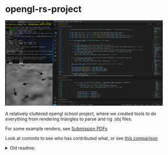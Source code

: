 # opengl-rs-project

![](./example.png)

A relatively cluttered opengl school project, where we created tools to do everything from rendering triangles to parse and rig .obj files.

For some example renders, see [Submission PDFs](./Assignment%20deliveries/)

Look at commits to see who has contributed what, or see [this comparison](https://github.com/PeterJFB/opengl-rs-project/compare/initial-fork...master)

<details><summary>Old readme:</summary>

# Gloom-rs

To get started, make sure you have `git`, `cargo` and, `rustc` installed and available.

    git clone https://github.com/pbsds/gloom-rs
    cd gloom-rs
    rustup override set nightly
    cargo run

## GLM

We use a variant of GLM known as [nalgebra-glm](https://docs.rs/nalgebra-glm/0.15.0/nalgebra_glm/), which differs _slightly_ from the standard GLM library.

## Report

You're free to write your report any way you'd like, as long as it is delivered as a PDF file.

To spread the gospel, I have included a `pandoc` report skeleton in the `report` folder.
To use pandoc, make sure you have `pandoc` installed along with a supported latex engine.
Make sure it works before using it to write your report.

## Code delivery

We want the following files and folders to be delivered in a ZIP file:

- `resources`
- `shaders`
- `src`
- `Cargo.lock`
- `Cargo.toml`

**Important:** Do not include the `target` folder!

To automatically make an archive (`source.zip`) ready for uploading to blackboard:

- Make sure any extra assets or resources you have might have added are located in the `resources` folder
- Then run either:
  - `create_code_archive_for_blackboard_LINUX.sh`
  - `create_code_archive_for_blackboard_WINDOWS.bat`.

This script will explicitly ignore the `target` folder, and two files given as a handout for exercise 3, to save space:

- `resources/helicopter.obj`
- `resources/lunarsurface.obj`

</details>
